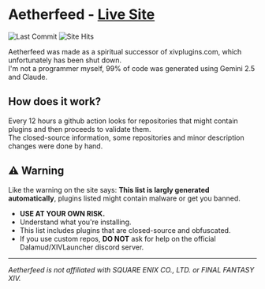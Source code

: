 # Aetherfeed - [Live Site](https://beslightly.github.io/Aetherfeed/)

<p>
  <!-- Last Commit -->
  <a>
    <img src="https://img.shields.io/github/last-commit/beslightly/Aetherfeed" alt="Last Commit"/>
  </a>
  <!-- Hits Counter -->
  <a>
    <img src="https://hitscounter.dev/api/hit?url=https%3A%2F%2Fbeslightly.github.io%2FAetherfeed%2F&label=Views&icon=github&color=%23198754" alt="Site Hits"/>
  </a>
</p>

Aetherfeed was made as a spiritual successor of xivplugins.com, which unfortunately has been shut down. </br>
I'm not a programmer myself, 99% of code was generated using Gemini 2.5 and Claude.


## How does it work?

Every 12 hours a github action looks for repositories that might contain plugins and then proceeds to validate them. </br>
The closed-source information, some repositories and minor description changes were done by hand.


## ⚠️ Warning

Like the warning on the site says: **This list is largly generated automatically**, plugins listed might contain malware or get you banned. </br>
*   **USE AT YOUR OWN RISK.**
*   Understand what you're installing.
*   This list includes plugins that are closed-source and obfuscated. 
*   If you use custom repos, **DO NOT** ask for help on the official Dalamud/XIVLauncher discord server.

---

*Aetherfeed is not affiliated with SQUARE ENIX CO., LTD. or FINAL FANTASY XIV.*
